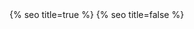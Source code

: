 <head>
  <meta charset="utf-8" />
  <meta http-equiv="X-UA-Compatible" content="IE=edge" />
  <meta name="viewport" content="width=device-width, initial-scale=1" />
  <link rel="shortcut icon" href="https://ultradao.org/assets/icon/logo.svg">
  {% seo title=true %}

  <link rel='preload' as='script' href='{{ site.github.url }}/assets/js/scramble.js'>
  <link rel='preload' as='script' href='{{ site.github.url }}/assets/js/collectionDisplay.js'>

  <link rel="preconnect" href="https://fonts.googleapis.com">
  <link rel="preconnect" href="https://fonts.gstatic.com" crossorigin>
  <link href="https://fonts.googleapis.com/css2?family=Space+Grotesk:wght@300;500&display=swap" rel="stylesheet">
  <link rel="stylesheet" href="{{ site.github.url }}/assets/css/main.css" />
  <link rel="stylesheet" async href="{{ site.github.url }}/assets/css/syntax.css" />
  {% seo title=false %}
</head>